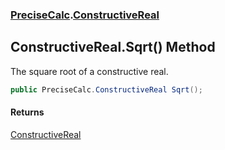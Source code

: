 ### [PreciseCalc](PreciseCalc.md 'PreciseCalc').[ConstructiveReal](PreciseCalc.ConstructiveReal.md 'PreciseCalc.ConstructiveReal')

## ConstructiveReal.Sqrt() Method

The square root of a constructive real.

```csharp
public PreciseCalc.ConstructiveReal Sqrt();
```

#### Returns
[ConstructiveReal](PreciseCalc.ConstructiveReal.md 'PreciseCalc.ConstructiveReal')
